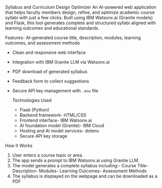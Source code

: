Syllabus and Curriculum Design Optimizer
 An AI-powered web application that helps faculty members design, refine, and optimize academic
 course syllabi with just a few clicks. Built using IBM Watsonx.ai (Granite models) and Flask, this tool
 generates complete and structured syllabi aligned with learning outcomes and educational
 standards.

  Features- AI-generated course title, description, modules, learning outcomes, and assessment methods
  - Clean and responsive web interface
  - Integration with IBM Granite LLM via Watsonx.ai
  - PDF download of generated syllabus
  - Feedback form to collect suggestions
  - Secure API key management with `.env` file

    Technologies Used
    - Flask (Python)
    - Backend framework- HTML/CSS
    - Frontend interface- IBM Watsonx.ai
    - AI foundation model (Granite)- IBM Cloud
    - Hosting and AI model services- dotenv
    - Secure API key storage
      
 How It Works
 1. User enters a course topic or area.
 2. The app sends a prompt to IBM Watsonx.ai using Granite LLM.
 3. The model generates a complete syllabus including:- Course Title- Description- Modules- Learning Outcomes- Assessment Methods
 4. The syllabus is displayed on the webpage and can be downloaded as a PDF
